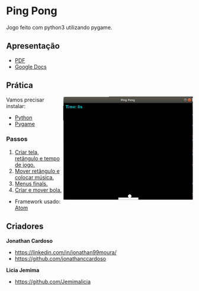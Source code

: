# Ping Pong

Jogo feito com python3 utilizando pygame.

## Apresentação

- [PDF](src/#.pdf)
- [Google Docs](https://#)

## Prática

<img src="src/images/ping-pong.png" align="right" width="350">

Vamos precisar instalar:

* [Python](https://www.python.org/downloads)
* [Pygame](https://www.pygame.org/download.shtml)

### Passos

1. [Criar tela, retângulo e tempo de jogo.](src/passo-1.py)
2. [Mover retângulo e colocar música.](src/passo-2.pdf)
3. [Menus finals.](src/passo-3.pdf)
4. [Criar e mover bola.](src/passo-4.pdf)

* Framework usado: [Atom](https://atom.io/)

## Criadores

**Jonathan Cardoso**

- <https://linkedin.com/in/jonathan99moura/>
- <https://github.com/jonathanccardoso>

**Licia Jemima**

- <https://github.com/Jemimalicia>
